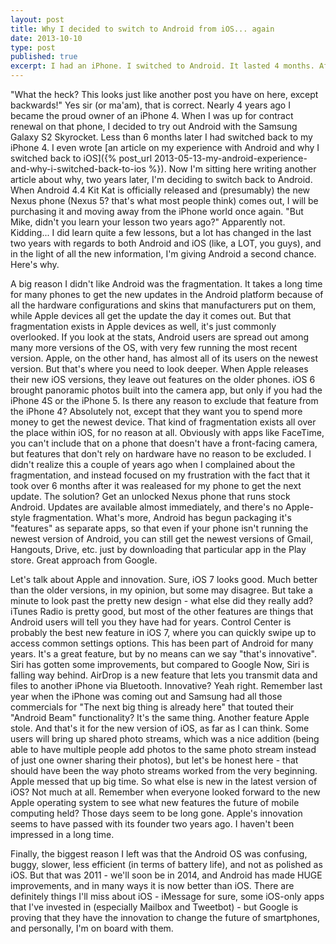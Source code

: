 ```yaml
---
layout: post
title: Why I decided to switch to Android from iOS... again
date: 2013-10-10
type: post
published: true
excerpt: I had an iPhone. I switched to Android. It lasted 4 months. After a few years, I gave Android another try. Here's why.
---
```

"What the heck? This looks just like another post you have on here, except backwards!" Yes sir (or ma'am), that is correct. Nearly 4 years ago I became the proud owner of an iPhone 4. When I was up for contract renewal on that phone, I decided to try out Android with the Samsung Galaxy S2 Skyrocket. Less than 6 months later I had switched back to my iPhone 4. I even wrote [an article on my experience with Android and why I switched back to iOS]({% post_url 2013-05-13-my-android-experience-and-why-i-switched-back-to-ios %}). Now I'm sitting here writing another article about why, two years later, I'm deciding to switch back to Android. When Android 4.4 Kit Kat is officially released and (presumably) the new Nexus phone (Nexus 5? that's what most people think) comes out, I will be purchasing it and moving away from the iPhone world once again. "But Mike, didn't you learn your lesson two years ago?" Apparently not. Kidding... I did learn quite a few lessons, but a lot has changed in the last two years with regards to both Android and iOS (like, a LOT, you guys), and in the light of all the new information, I'm giving Android a second chance. Here's why.

A big reason I didn't like Android was the fragmentation. It takes a long time for many phones to get the new updates in the Android platform because of all the hardware configurations and skins that manufacturers put on them, while Apple devices all get the update the day it comes out. But that fragmentation exists in Apple devices as well, it's just commonly overlooked. If you look at the stats, Android users are spread out among many more versions of the OS, with very few running the most recent version. Apple, on the other hand, has almost all of its users on the newest version. But that's where you need to look deeper. When Apple releases their new iOS versions, they leave out features on the older phones. iOS 6 brought panoramic photos built into the camera app, but only if you had the iPhone 4S or the iPhone 5. Is there any reason to exclude that feature from the iPhone 4? Absolutely not, except that they want you to spend more money to get the newest device. That kind of fragmentation exists all over the place within iOS, for no reason at all. Obviously with apps like FaceTime, you can't include that on a phone that doesn't have a front-facing camera, but features that don't rely on hardware have no reason to be excluded. I didn't realize this a couple of years ago when I complained about the fragmentation, and instead focused on my frustration with the fact that it took over 6 months after it was realeased for my phone to get the next update. The solution? Get an unlocked Nexus phone that runs stock Android. Updates are available almost immediately, and there's no Apple-style fragmentation. What's more, Android has begun packaging it's "features" as separate apps, so that even if your phone isn't running the newest version of Android, you can still get the newest versions of Gmail, Hangouts, Drive, etc. just by downloading that particular app in the Play store. Great approach from Google.

Let's talk about Apple and innovation. Sure, iOS 7 looks good. Much better than the older versions, in my opinion, but some may disagree. But take a minute to look past the pretty new design - what else did they really add? iTunes Radio is pretty good, but most of the other features are things that Android users will tell you they have had for years. Control Center is probably the best new feature in iOS 7, where you can quickly swipe up to access common settings options. This has been part of Android for many years. It's a great feature, but by no means can we say "that's innovative". Siri has gotten some improvements, but compared to Google Now, Siri is falling way behind. AirDrop is a new feature that lets you transmit data and files to another iPhone via Bluetooth. Innovative? Yeah right. Remember last year when the iPhone was coming out and Samsung had all those commercials for "The next big thing is already here" that touted their "Android Beam" functionality? It's the same thing. Another feature Apple stole. And that's it for the new version of iOS, as far as I can think. Some users will bring up shared photo streams, which was a nice addition (being able to have multiple people add photos to the same photo stream instead of just one owner sharing their photos), but let's be honest here - that should have been the way photo streams worked from the very beginning. Apple messed that up big time. So what else is new in the latest version of iOS? Not much at all. Remember when everyone looked forward to the new Apple operating system to see what new features the future of mobile computing held? Those days seem to be long gone. Apple's innovation seems to have passed with its founder two years ago. I haven't been impressed in a long time.

Finally, the biggest reason I left was that the Android OS was confusing, buggy, slower, less efficient (in terms of battery life), and not as polished as iOS. But that was 2011 - we'll soon be in 2014, and Android has made HUGE improvements, and in many ways it is now better than iOS. There are definitely things I'll miss about iOS - iMessage for sure, some iOS-only apps that I've invested in (especially Mailbox and Tweetbot) - but Google is proving that they have the innovation to change the future of smartphones, and personally, I'm on board with them.
